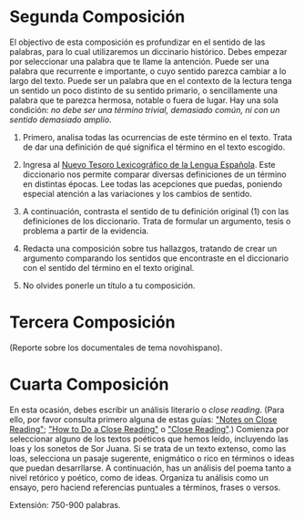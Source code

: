 # Segunda Composición

El objectivo de esta composición es profundizar en el sentido de las palabras, para lo cual utilizaremos un diccinario histórico. Debes empezar por seleccionar una palabra que te llame la antención. Puede ser una palabra que recurrente e importante, o cuyo sentido parezca cambiar a lo largo del texto. Puede ser un palabra que en el contexto de la lectura tenga un sentido un poco distinto de su sentido primario, o sencillamente una palabra que te parezca hermosa, notable o fuera de lugar. Hay una sola condición: *no debe ser una término trivial, demasiado común, ni con un sentido demasiado amplio*.

1. Primero, analisa todas las ocurrencias de este término en el texto. Trata de dar una definición de qué significa el término en el texto escogido.
2. Ingresa al [Nuevo Tesoro Lexicográfico de la Lengua Española](http://ntlle.rae.es/ntlle/SrvltGUILoginNtlle). Este diccionario nos permite comparar diversas definiciones de un término en distintas épocas. Lee todas las acepciones que puedas, poniendo especial atención a las variaciones y los cambios de sentido.
3. A continuación, contrasta el sentido de tu definición original (1) con las definiciones de los diccionario. Trata de formular un argumento, tesis o problema a partir de la evidencia.
4. Redacta una composición sobre tus hallazgos, tratando de crear un argumento comparando los sentidos que encontraste en el diccionario con el sentido del término en el texto original.

4. No olvides ponerle un título a tu composición.

# Tercera Composición

(Reporte sobre los documentales de tema novohispano).

# Cuarta Composición

En esta ocasión, debes escribir un análisis literario o *close reading*. (Para ello, por favor consulta primero alguna de estas guías: ["Notes on Close Reading"](https://drive.google.com/file/d/1LUr8_rCby7gGPWNbtF5unm52hr5_KoLr/view?usp=sharing); ["How to Do a Close Reading"](https://drive.google.com/file/d/1fTVtJ3V1ghALOeWAGlDq7ZxT9qWCnlpx/view?usp=sharing) o ["Close Reading"](https://owl.purdue.edu/owl/subject_specific_writing/writing_in_literature/writing_about_fiction/index.html).) Comienza por seleccionar alguno de los textos poéticos que hemos leído, incluyendo las loas y los sonetos de Sor Juana. Si se trata de un texto extenso, como las loas, selecciona un pasaje sugerente, enigmático o rico en términos o ideas que puedan desarrllarse. A continuación, has un análisis del poema tanto a nivel retórico y poético, como de ideas. Organiza tu análisis como un ensayo, pero haciend referencias puntuales a términos, frases o versos. 

Extensión: 750-900 palabras. 

